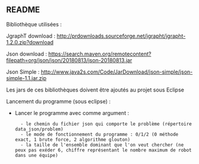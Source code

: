 README
-----------------------
Bibliothèque utilisées :

JgraphT download : http://prdownloads.sourceforge.net/jgrapht/jgrapht-1.2.0.zip?download

Json download : https://search.maven.org/remotecontent?filepath=org/json/json/20180813/json-20180813.jar

Json Simple : http://www.java2s.com/Code/JarDownload/json-simple/json-simple-1.1.jar.zip

Les jars de ces bibliothèques doivent être ajoutés au projet sous Eclipse

Lancement du programme (sous eclipse) :
 
 -  Lancer le programme avec comme argument :
          
          - le chemin du fichier json qui comporte le problème (répertoire data_json/problem)
          - le mode de fonctionnement du programme : 0/1/2 (0 méthode exact, 1 brute force, 2 algorithme glouton)
          - la taille de l'ensemble dominant que l'on veut chercher (ne peux pas exéder 6, chiffre représentant le nombre maximum de robot dans une équipe)
